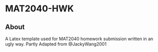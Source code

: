 # MAT2040-HWK
## About
A Latex template used for MAT2040 homework submission written in an ugly way.
Partly Adapted from @JackyWang2001
